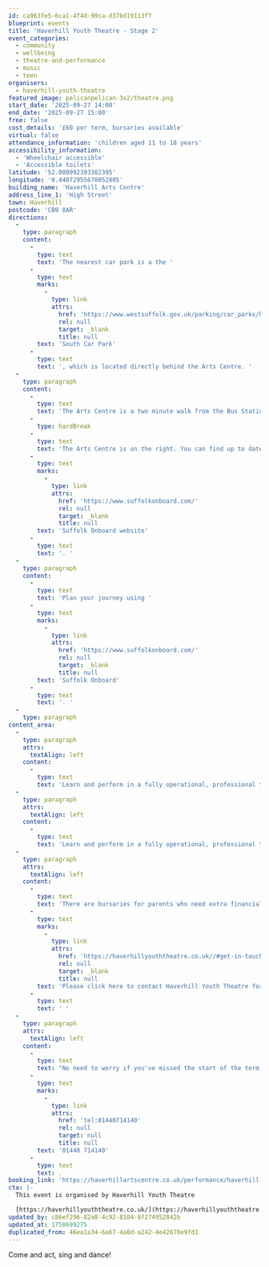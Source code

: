 ```yaml
---
id: ca963fe5-6ca1-4f4d-99ca-d37bd19113f7
blueprint: events
title: 'Haverhill Youth Theatre - Stage 2'
event_categories:
  - community
  - wellbeing
  - theatre-and-performance
  - music
  - teen
organisers:
  - haverhill-youth-theatre
featured_image: pelicanpelican-3x2/theatre.png
start_date: '2025-09-27 14:00'
end_date: '2025-09-27 15:00'
free: false
cost_details: '£60 per term, bursaries available'
virtual: false
attendance_information: 'children aged 11 to 18 years'
accessibility_information:
  - 'Wheelchair accessible'
  - 'Accessible toilets'
latitude: '52.080992393382395'
longitude: '0.44072955678052805'
building_name: 'Haverhill Arts Centre'
address_line_1: 'High Street'
town: Haverhill
postcode: 'CB9 8AR'
directions:
  -
    type: paragraph
    content:
      -
        type: text
        text: 'The nearest car park is a the '
      -
        type: text
        marks:
          -
            type: link
            attrs:
              href: 'https://www.westsuffolk.gov.uk/parking/car_parks/haverhill-car-parks.cfm'
              rel: null
              target: _blank
              title: null
        text: 'South Car Park'
      -
        type: text
        text: ', which is located directly behind the Arts Centre. '
  -
    type: paragraph
    content:
      -
        type: text
        text: 'The Arts Centre is a two minute walk from the Bus Station on Jubilee Walk. Head for the High Street and turn left.'
      -
        type: hardBreak
      -
        type: text
        text: 'The Arts Centre is on the right. You can find up to date bus times on the '
      -
        type: text
        marks:
          -
            type: link
            attrs:
              href: 'https://www.suffolkonboard.com/'
              rel: null
              target: _blank
              title: null
        text: 'Suffolk Onboard website'
      -
        type: text
        text: '. '
  -
    type: paragraph
    content:
      -
        type: text
        text: 'Plan your journey using '
      -
        type: text
        marks:
          -
            type: link
            attrs:
              href: 'https://www.suffolkonboard.com/'
              rel: null
              target: _blank
              title: null
        text: 'Suffolk Onboard'
      -
        type: text
        text: '. '
  -
    type: paragraph
content_area:
  -
    type: paragraph
    attrs:
      textAlign: left
    content:
      -
        type: text
        text: 'Learn and perform in a fully operational, professional theatre with qualified and experienced teachers. You can enjoy performing musical theatre songs and shows on the historic arts centre stage.'
  -
    type: paragraph
    attrs:
      textAlign: left
    content:
      -
        type: text
        text: 'Learn and perform in a fully operational, professional theatre with qualified and experienced teachers. You can enjoy performing musical theatre songs and shows on the historic arts centre stage.'
  -
    type: paragraph
    attrs:
      textAlign: left
    content:
      -
        type: text
        text: 'There are bursaries for parents who need extra financial support. '
      -
        type: text
        marks:
          -
            type: link
            attrs:
              href: 'https://haverhillyouththeatre.co.uk//#get-in-touch'
              rel: null
              target: _blank
              title: null
        text: 'Please click here to contact Haverhill Youth Theatre for more information.'
      -
        type: text
        text: ' '
  -
    type: paragraph
    attrs:
      textAlign: left
    content:
      -
        type: text
        text: "No need to worry if you've missed the start of the term, you can still join. Contact the box office to pay the pro rata rate on "
      -
        type: text
        marks:
          -
            type: link
            attrs:
              href: 'tel:01440714140'
              rel: null
              target: null
              title: null
        text: '01440 714140'
      -
        type: text
        text: .
booking_link: 'https://haverhillartscentre.co.uk/performance/haverhill-youth-theatre-stage-2-term-1/'
cta: |-
  This event is organised by Haverhill Youth Theatre

  [https://haverhillyouththeatre.co.uk/](https://haverhillyouththeatre.co.uk/)
updated_by: c86ef296-82a8-4c92-8104-8f274952842b
updated_at: 1758699275
duplicated_from: 46ea1a34-6a67-4a0d-a242-4e42670e9fd1
---
```

Come and act, sing and dance!